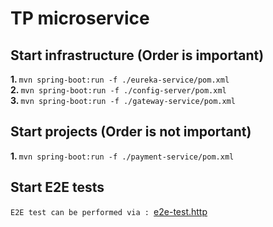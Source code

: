 # TP microservice


## Start infrastructure (Order is important)
<b>1. </b>`mvn spring-boot:run -f ./eureka-service/pom.xml` </br>
<b>2. </b>`mvn spring-boot:run -f ./config-server/pom.xml` </br>
<b>3. </b>`mvn spring-boot:run -f ./gateway-service/pom.xml` </br>
## Start projects (Order is not important)
<b>1. </b>`mvn spring-boot:run -f ./payment-service/pom.xml` </br>

## Start E2E tests
`E2E test can be performed via : `[e2e-test.http](e2e-test.http)